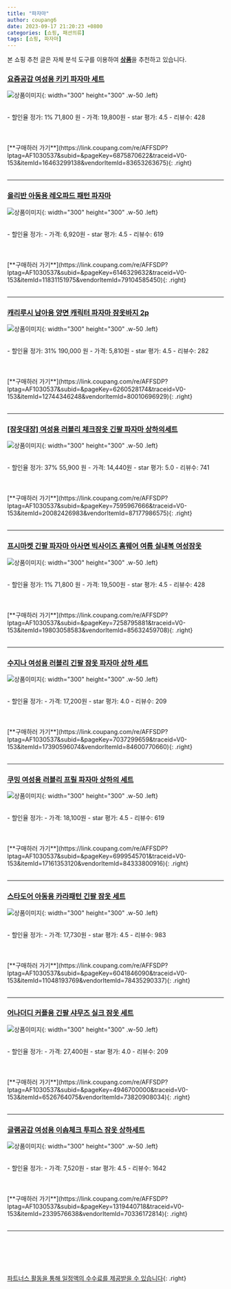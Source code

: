 ```yaml
---
title: "파자마"
author: coupang6
date: 2023-09-17 21:20:23 +0800
categories: [쇼핑, 패션의류]
tags: [쇼핑, 파자마]
---
```


본 쇼핑 추천 글은 자체 분석 도구를 이용하여 [**상품**](https://link.coupang.com/a/bao1ui)을 추천하고 있습니다.

### [요즘공감 여성용 키키 파자마 세트](https://link.coupang.com/re/AFFSDP?lptag=AF1030537&subid=&pageKey=6875870622&traceid=V0-153&itemId=16463299138&vendorItemId=83653263675)

![상품이미지](https://thumbnail10.coupangcdn.com/thumbnails/remote/230x230ex/image/rs_quotation_api/b6ejacrh/d9b963e88e60431b90ea93a78d30e80c.jpg){: width="300" height="300" .w-50 .left}


<br>
- 할인율 정가: 1%  71,800   원
- 가격: 19,800원
- star 평가: 4.5
- 리뷰수: 428
<br>
<br>
<br>
<br>
[**구매하러 가기**](https://link.coupang.com/re/AFFSDP?lptag=AF1030537&subid=&pageKey=6875870622&traceid=V0-153&itemId=16463299138&vendorItemId=83653263675){: .right}
<br>
<br>

---

### [올리반 아동용 레오파드 패턴 파자마](https://link.coupang.com/re/AFFSDP?lptag=AF1030537&subid=&pageKey=6146329632&traceid=V0-153&itemId=11831151975&vendorItemId=79104585450)

![상품이미지](https://thumbnail6.coupangcdn.com/thumbnails/remote/230x230ex/image/rs_quotation_api/0ktbxx8q/be2084f0ebf14f2b96f7ec5c508d5114.jpg){: width="300" height="300" .w-50 .left}


<br>
- 할인율 정가: 
- 가격: 6,920원
- star 평가: 4.5
- 리뷰수: 619
<br>
<br>
<br>
<br>
[**구매하러 가기**](https://link.coupang.com/re/AFFSDP?lptag=AF1030537&subid=&pageKey=6146329632&traceid=V0-153&itemId=11831151975&vendorItemId=79104585450){: .right}
<br>
<br>

---

### [캐리루시 남아용 양면 캐릭터 파자마 잠옷바지 2p](https://link.coupang.com/re/AFFSDP?lptag=AF1030537&subid=&pageKey=6260528174&traceid=V0-153&itemId=12744346248&vendorItemId=80010696929)

![상품이미지](https://thumbnail8.coupangcdn.com/thumbnails/remote/230x230ex/image/retail/images/2021/12/29/17/9/599bdc3f-612d-4df3-a20b-6e797da100ad.jpg){: width="300" height="300" .w-50 .left}


<br>
- 할인율 정가: 31%  190,000   원
- 가격: 5,810원
- star 평가: 4.5
- 리뷰수: 282
<br>
<br>
<br>
<br>
[**구매하러 가기**](https://link.coupang.com/re/AFFSDP?lptag=AF1030537&subid=&pageKey=6260528174&traceid=V0-153&itemId=12744346248&vendorItemId=80010696929){: .right}
<br>
<br>

---

### [[잠옷대장] 여성용 러블리 체크잠옷 긴팔 파자마 상하의세트](https://link.coupang.com/re/AFFSDP?lptag=AF1030537&subid=&pageKey=7595967666&traceid=V0-153&itemId=20082426983&vendorItemId=87177986575)

![상품이미지](https://thumbnail8.coupangcdn.com/thumbnails/remote/230x230ex/image/vendor_inventory/5d48/861993ddf709316342ed11f75e062abc9129d6d727cdc7bdfcb8a079447c.jpg){: width="300" height="300" .w-50 .left}


<br>
- 할인율 정가: 37%  55,900   원
- 가격: 14,440원
- star 평가: 5.0
- 리뷰수: 741
<br>
<br>
<br>
<br>
[**구매하러 가기**](https://link.coupang.com/re/AFFSDP?lptag=AF1030537&subid=&pageKey=7595967666&traceid=V0-153&itemId=20082426983&vendorItemId=87177986575){: .right}
<br>
<br>

---

### [프시마켓 긴팔 파자마 아사면 빅사이즈 홈웨어 여름 실내복 여성잠옷](https://link.coupang.com/re/AFFSDP?lptag=AF1030537&subid=&pageKey=7258795881&traceid=V0-153&itemId=19803058583&vendorItemId=85632459708)

![상품이미지](https://thumbnail10.coupangcdn.com/thumbnails/remote/230x230ex/image/vendor_inventory/4415/05ea1835a31c16b394de271f96f9dce80a061d4709d71fb41a73f201f889.png){: width="300" height="300" .w-50 .left}


<br>
- 할인율 정가: 1%  71,800   원
- 가격: 19,500원
- star 평가: 4.5
- 리뷰수: 428
<br>
<br>
<br>
<br>
[**구매하러 가기**](https://link.coupang.com/re/AFFSDP?lptag=AF1030537&subid=&pageKey=7258795881&traceid=V0-153&itemId=19803058583&vendorItemId=85632459708){: .right}
<br>
<br>

---

### [수지나 여성용 러블리 긴팔 잠옷 파자마 상하 세트](https://link.coupang.com/re/AFFSDP?lptag=AF1030537&subid=&pageKey=7037299659&traceid=V0-153&itemId=17390596074&vendorItemId=84600770660)

![상품이미지](https://thumbnail8.coupangcdn.com/thumbnails/remote/230x230ex/image/vendor_inventory/fda1/2caa918cec64def911f20e7862e52f170c14e40cd8bb17db67abfd4ddba5.jpg){: width="300" height="300" .w-50 .left}


<br>
- 할인율 정가: 
- 가격: 17,200원
- star 평가: 4.0
- 리뷰수: 209
<br>
<br>
<br>
<br>
[**구매하러 가기**](https://link.coupang.com/re/AFFSDP?lptag=AF1030537&subid=&pageKey=7037299659&traceid=V0-153&itemId=17390596074&vendorItemId=84600770660){: .right}
<br>
<br>

---

### [쿠밍 여성용 러블리 프릴 파자마 상하의 세트](https://link.coupang.com/re/AFFSDP?lptag=AF1030537&subid=&pageKey=6999545701&traceid=V0-153&itemId=17161353120&vendorItemId=84333800916)

![상품이미지](https://thumbnail8.coupangcdn.com/thumbnails/remote/230x230ex/image/retail/images/3506365394510166-114d3d6b-91cc-46d3-ac79-936ce9efcce1.jpg){: width="300" height="300" .w-50 .left}


<br>
- 할인율 정가: 
- 가격: 18,100원
- star 평가: 4.5
- 리뷰수: 619
<br>
<br>
<br>
<br>
[**구매하러 가기**](https://link.coupang.com/re/AFFSDP?lptag=AF1030537&subid=&pageKey=6999545701&traceid=V0-153&itemId=17161353120&vendorItemId=84333800916){: .right}
<br>
<br>

---

### [스타도어 아동용 카라패턴 긴팔 잠옷 세트](https://link.coupang.com/re/AFFSDP?lptag=AF1030537&subid=&pageKey=6041846090&traceid=V0-153&itemId=11048193769&vendorItemId=78435290337)

![상품이미지](https://thumbnail10.coupangcdn.com/thumbnails/remote/230x230ex/image/rs_quotation_api/hg2f8ban/01ead82a0ef04e6bb82d9e368eacf89a.jpeg){: width="300" height="300" .w-50 .left}


<br>
- 할인율 정가: 
- 가격: 17,730원
- star 평가: 4.5
- 리뷰수: 983
<br>
<br>
<br>
<br>
[**구매하러 가기**](https://link.coupang.com/re/AFFSDP?lptag=AF1030537&subid=&pageKey=6041846090&traceid=V0-153&itemId=11048193769&vendorItemId=78435290337){: .right}
<br>
<br>

---

### [어나더디 커플용 긴팔 샤무즈 실크 잠옷 세트](https://link.coupang.com/re/AFFSDP?lptag=AF1030537&subid=&pageKey=4946700000&traceid=V0-153&itemId=6526764075&vendorItemId=73820908034)

![상품이미지](https://thumbnail9.coupangcdn.com/thumbnails/remote/230x230ex/image/retail/images/3560500111523757-578a106f-4d12-4667-b6a3-48ce51d032d5.jpg){: width="300" height="300" .w-50 .left}


<br>
- 할인율 정가: 
- 가격: 27,400원
- star 평가: 4.0
- 리뷰수: 209
<br>
<br>
<br>
<br>
[**구매하러 가기**](https://link.coupang.com/re/AFFSDP?lptag=AF1030537&subid=&pageKey=4946700000&traceid=V0-153&itemId=6526764075&vendorItemId=73820908034){: .right}
<br>
<br>

---

### [글램공감 여성용 이솝체크 투피스 잠옷 상하세트](https://link.coupang.com/re/AFFSDP?lptag=AF1030537&subid=&pageKey=1319440718&traceid=V0-153&itemId=2339576638&vendorItemId=70336172814)

![상품이미지](https://thumbnail7.coupangcdn.com/thumbnails/remote/230x230ex/image/retail/images/2020/02/29/16/9/a6597a62-57ce-4821-ba3c-f32b676209e8.jpg){: width="300" height="300" .w-50 .left}


<br>
- 할인율 정가: 
- 가격: 7,520원
- star 평가: 4.5
- 리뷰수: 1642
<br>
<br>
<br>
<br>
[**구매하러 가기**](https://link.coupang.com/re/AFFSDP?lptag=AF1030537&subid=&pageKey=1319440718&traceid=V0-153&itemId=2339576638&vendorItemId=70336172814){: .right}
<br>
<br>

---
<br><br><br><br><br> [파트너스 활동을 통해 일정액의 수수료를 제공받을 수 있습니다](https://link.coupang.com/a/bao1ui){: .right}